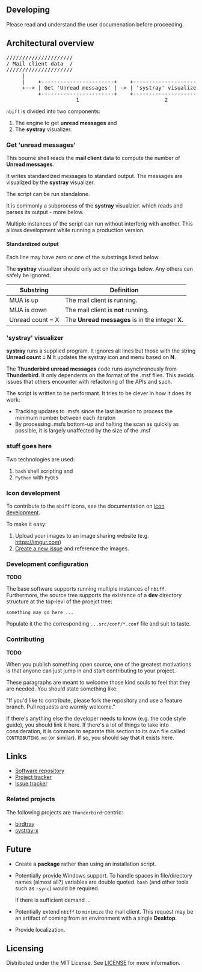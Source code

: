 ## Developing

Please read and understand the user documenation before proceeding.

## Architectural overview
<pre>
/////////////////////
/ Mail client data  /
/////////////////////
     |
     |    +-----------------------+    +----------------------+
     +--> | Get 'Unread messages' | -> | 'systray' visualizer |
          +-----------------------+    +----------------------+
                      1                           2
</pre>

`nbiff` is divided into two components:

1. The engine to get **unread messages** and
2. The **systray** visualizer.

### Get 'unread messages'

This bourne shell reads the **mail client** data to compute the number
of **Unread messages**.

It writes standardized messages to standard output.  The messages are
visualized by the **systray** visualizer.

The script can be run standalone. 

It is commonly a subprocess of the **systray** visualzier. which reads
and parses its output - more below.

Multiple instances of the script can run without interferig with
another.  This allows development while running a production version.

#### Standardized output

Each line may have zero or one of the substrings listed below.

The **systray** visualizer should only act on the strings below.  Any
others can safely be ignored.

| Substring        | Definition                                       |
|------------------|--------------------------------------------------|
| MUA is up        | The mail client is running.                      |
| MUA is down      | The mail client is **not** running.              |
| Unread count = X | The **Unread messages** is in the integer **X**. |

### 'systray' visualizer

**systray** runs a supplied program.  It ignores all lines but those
with the string **Unread count = N**  It updates the systray icon and
menu based on **N**.

The **Thunderbird unread messages** code runs asynchronously from
**Thunderbird**.  It only dependents on the format of the .msf flies.
This avoids issues that others encounter with refactoring of the APIs
and such.

The script is written to be performant.  It tries to be clever in how
it does its work:

- Tracking updates to .msfs since the last iteration to process the
  minimum number between each iteraton
- By processing .msfs bottom-up and halting the scan as quickly as
  possible, it is largely unaffected by the size of the .msf

### stuff goes here 

Two technologies are used:

1. `bash` shell scripting and
2. `Python` with `PyQt5`

### Icon development

To contribute to the `nbiff` icons, see the documentation on [icon
development](src/icons/README.md).

To make it easy:

1. Upload your images to an image sharing website (e.g. https://imgur.com)
2. [Create a new
   issue](https://github.com/pablo-blueoakdb/nbiff/issues/new) and
   reference the images.

### Development configuration

**TODO**

The base software supports running multiple instances of `nbiff`.
Furthermore, the source tree supports the existence of a **dev**
directory structure at the top-levl of the proejct tree:

```
something may go here ...
```

Populate it the the corresponding `...src/conf/*.conf` file and suit
to taste.

### Contributing

**TODO**

When you publish something open source, one of the greatest motivations is that
anyone can just jump in and start contributing to your project.

These paragraphs are meant to welcome those kind souls to feel that they are
needed. You should state something like:

"If you'd like to contribute, please fork the repository and use a feature
branch. Pull requests are warmly welcome."

If there's anything else the developer needs to know (e.g. the code style
guide), you should link it here. If there's a lot of things to take into
consideration, it is common to separate this section to its own file called
`CONTRIBUTING.md` (or similar). If so, you should say that it exists here.

## Links

- [Software repository](https://github.com/pablo-blueoakdb/nbiff)
- [Project
  tracker](https://github.com/users/pablo-blueoakdb/projects/1)
- [Issue tracker](https://github.com/pablo-blueoakdb/nbiff/issues)

### Related projects

The following projects are `Thunderbird`-centric:

- [birdtray](https://github.com/gyunaev/birdtray)
- [systray-x](https://github.com/Ximi1970/systray-x)

## Future

* Create a **package** rather than using an installation script.
* Potentially provide Windows support.  To handle spaces in
  file/directory names (almost all?) variables are double quoted.
  `bash` (and other tools such as `rsync`) would be required.

  If there is sufficient demand ...
* Potentially extend `nbiff` to `minimize` the mail client.  This
  request may be an artifact of coming from an environment with a
  single **Desktop**.
* Provide localization.

## Licensing

Distributed under the MIT License.  See [LICENSE](LICENSE) for more
information.
